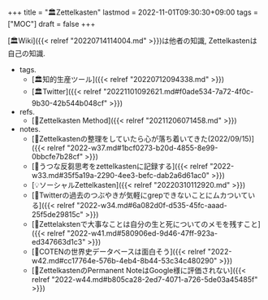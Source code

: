 +++
title = "🏛Zettelkasten"
lastmod = 2022-11-01T09:30:30+09:00
tags = ["MOC"]
draft = false
+++

[🏛Wiki]({{< relref "20220714114004.md" >}})は他者の知識, Zettelkastenは自己の知識.

-   tags.
    -   [🏛知的生産ツール]({{< relref "20220712094338.md" >}})
    -   [🏛Twitter]({{< relref "20221101092621.md#f0ade534-7a72-4f0c-9b30-42b544b048cf" >}})
-   refs.
    -   [📝Zettelkasten Method]({{< relref "20211206071458.md" >}})
-   notes.
    -   [💭Zettelkastenの整理をしていたら心が落ち着いてきた(2022/09/15)]({{< relref "2022-w37.md#1bcf0273-b20d-4855-8e99-0bbcfe7b28cf" >}})
    -   [💭うつな反芻思考をzettelkastenに記録する]({{< relref "2022-w33.md#35f5a19a-2290-4ee3-befc-dab2a6d61ac0" >}})
    -   [💡ソーシャルZettelkasten]({{< relref "20220310112920.md" >}})
    -   [💭Twitterの過去のつぶやきが気軽にgrepできないことにムカついている]({{< relref "2022-w34.md#6a082d0f-d535-45fc-aaad-25f5de29815c" >}})
    -   [💭Zettelakstenで大事なことは自分の生と死についてのメモを残すこと]({{< relref "2022-w41.md#580906ed-9d46-47ff-923a-ed347663d1c3" >}})
    -   [💭COTENの世界史データベースは面白そう]({{< relref "2022-w42.md#cc17764e-576b-4eb4-8b44-53c34c480290" >}})
    -   [💭ZettelkastenのPermanent NoteはGoogle様に評価されない]({{< relref "2022-w44.md#b805ca28-2ed7-4071-a726-5de03a45485f" >}})
